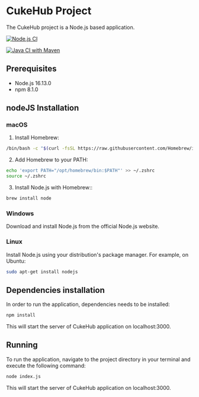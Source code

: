 # CukeHub Project

The CukeHub project is a Node.js based application.

[![Node.js CI](https://github.com/manueligno78/CukeHub/actions/workflows/node.js.yml/badge.svg?branch=main)](https://github.com/manueligno78/CukeHub/actions/workflows/node.js.yml)

[![Java CI with Maven](https://github.com/manueligno78/CukeHub/actions/workflows/maven.yml/badge.svg)](https://github.com/manueligno78/CukeHub/actions/workflows/maven.yml)

## Prerequisites

- Node.js 16.13.0
- npm 8.1.0

## nodeJS Installation

### macOS

1. Install Homebrew:

```bash
/bin/bash -c "$(curl -fsSL https://raw.githubusercontent.com/Homebrew/install/HEAD/install.sh)"
```

2. Add Homebrew to your PATH:

```bash
echo 'export PATH="/opt/homebrew/bin:$PATH"' >> ~/.zshrc
source ~/.zshrc
```

3. Install Node.js with Homebrew::

```bash
brew install node
```

### Windows

Download and install Node.js from the official Node.js website.

### Linux
Install Node.js using your distribution's package manager. For example, on Ubuntu:
```bash
sudo apt-get install nodejs
```

## Dependencies installation
In order to run the application, dependencies needs to be installed:
```bash
npm install
```
This will start the server of CukeHub application on localhost:3000.

## Running
To run the application, navigate to the project directory in your terminal and execute the following command:
```bash
node index.js
```
This will start the server of CukeHub application on localhost:3000.